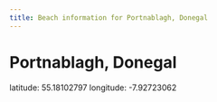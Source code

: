 ```yaml
---
title: Beach information for Portnablagh, Donegal
---
```

# Portnablagh, Donegal 

<div class="location-info">latitude: 55.18102797 longitude: -7.92723062</div>
<div></div>